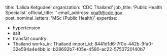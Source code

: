 title: 'Lalida Ketgudee'
organization: 'CDC Thailand'
job_title: 'Public Health Specialist'
official_title: ''
email_address: xga9@cdc.gov
post_nominal_letters: 'MSc (Public Health)'
expertise:
  - hypertension
  - salt
  - transfat
country:
  - Thailand
works_in: Thailand
import_id: 8441d1d6-7f0e-442b-9fa0-32e594a4e4bb
id: b28692b7-f05e-4580-ac22-5753720140b7
